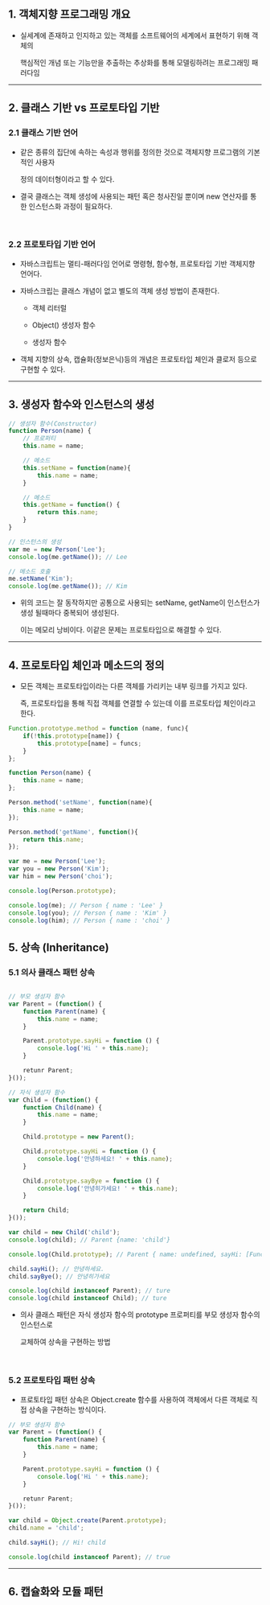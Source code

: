 ## 1. 객체지향 프로그래밍 개요

- 실세계에 존재하고 인지하고 있는 객체를 소프트웨어의 세계에서 표현하기 위해 객체의

    핵심적인 개념 또는 기능만을 추출하는 추상화를 통해 모델링하려는 프로그래밍 패러다임

<hr >

## 2. 클래스 기반 vs 프로토타입 기반

### 2.1 클래스 기반 언어

- 같은 종류의 집단에 속하는 속성과 행위를 정의한 것으로 객체지향 프로그램의 기본적인 사용자

    정의 데이터형이라고 할 수 있다.

- 결국 클래스는 객체 생성에 사용되는 패턴 혹은 청사진일 뿐이며 new 연산자를 통한 인스턴스화 과정이 필요하다.

<br >

### 2.2 프로토타입 기반 언어

- 자바스크립트는 멀티-패러다임 언어로 명령형, 함수형, 프로토타입 기반 객체지향 언어다.

- 자바스크립는 클래스 개념이 없고 별도의 객체 생성 방법이 존재한다.

    - 객체 리터럴

    - Object() 생성자 함수

    - 생성자 함수

- 객체 지향의 상속, 캡슐화(정보은닉)등의 개념은 프로토타입 체인과 클로저 등으로 구현할 수 있다.

<hr >

## 3. 생성자 함수와 인스턴스의 생성

~~~ javascript
// 생성자 함수(Constructor)
function Person(name) {
    // 프로퍼티
    this.name = name;

    // 메소드
    this.setName = function(name){
        this.name = name;
    }

    // 메소드
    this.getName = function() {
        return this.name;
    }
}

// 인스턴스의 생성
var me = new Person('Lee');
console.log(me.getName()); // Lee

// 메소드 호출
me.setName('Kim');
console.log(me.getName()); // Kim
~~~

- 위의 코드는 잘 동작하지만 공통으로 사용되는 setName, getName이 인스턴스가 생성 될때마다 중복되어 생성된다.

    이는 메모리 낭비이다. 이같은 문제는 프로토타입으로 해결할 수 있다.

<hr >

## 4. 프로토타입 체인과 메소드의 정의

- 모든 객체는 프로토타입이라는 다른 객체를 가리키는 내부 링크를 가지고 있다.

    즉, 프로토타입을 통해 직접 객체를 연결할 수 있는데 이를 프로토타입 체인이라고 한다.

~~~ javascript
Function.prototype.method = function (name, func){
    if(!this.prototype[name]) {
        this.prototype[name] = funcs;
    }
};

function Person(name) {
    this.name = name;
};

Person.method('setName', function(name){
    this.name = name;
});

Person.method('getName', function(){
    return this.name;
});

var me = new Person('Lee');
var you = new Person('Kim');
var him = new Person('choi');

console.log(Person.prototype);

console.log(me); // Person { name : 'Lee' }
console.log(you); // Person { name : 'Kim' }
console.log(him); // Person { name : 'choi' }
~~~

## 5. 상속 (Inheritance)

### 5.1 의사 클래스 패턴 상속

~~~ javascript

// 부모 생성자 함수
var Parent = (function() {
    function Parent(name) {
        this.name = name;
    }

    Parent.prototype.sayHi = function () {
        console.log('Hi ' + this.name);
    }

    retunr Parent;
}());

// 자식 생성자 함수
var Child = (function() {
    function Child(name) {
        this.name = name;
    }

    Child.prototype = new Parent();

    Child.prototype.sayHi = function () {
        console.log('안녕하세요! ' + this.name);
    }

    Child.prototype.sayBye = function () {
        console.log('안녕히가세요! ' + this.name);
    }

    return Child;
}());

var child = new Child('child');
console.log(child); // Parent {name: 'child'}

console.log(Child.prototype); // Parent { name: undefined, sayHi: [Function], sayBye: [Function]}

child.sayHi(); // 안녕하세요.
child.sayBye(); // 안녕히가세요

console.log(child instanceof Parent); // ture
console.log(child instanceof Child); // ture
~~~

- 의사 클래스 패턴은 자식 생성자 함수의 prototype 프로퍼티를 부모 생성자 함수의 인스턴스로

    교체하여 상속을 구현하는 방법

<br >

### 5.2 프로토타입 패턴 상속

- 프로토타입 패턴 상속은 Object.create 함수를 사용하여 객체에서 다른 객체로 직접 상속을 구현하는 방식이다.

~~~ javascript
// 부모 생성자 함수
var Parent = (function() {
    function Parent(name) {
        this.name = name;
    }

    Parent.prototype.sayHi = function () {
        console.log('Hi ' + this.name);
    }

    retunr Parent;
}());

var child = Object.create(Parent.prototype);
child.name = 'child';

child.sayHi(); // Hi! child

console.log(child instanceof Parent); // true
~~~

<hr >

## 6. 캡슐화와 모듈 패턴

